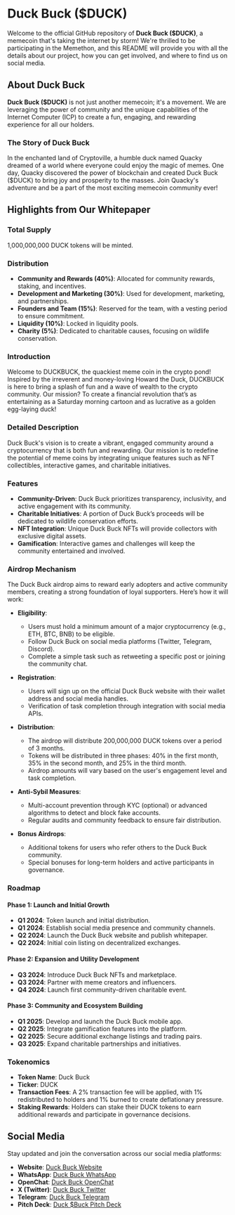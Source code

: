 # Duck Buck ($DUCK)

Welcome to the official GitHub repository of **Duck Buck ($DUCK)**, a memecoin that's taking the internet by storm! We're thrilled to be participating in the Memethon, and this README will provide you with all the details about our project, how you can get involved, and where to find us on social media.

## About Duck Buck

**Duck Buck ($DUCK)** is not just another memecoin; it's a movement. We are leveraging the power of community and the unique capabilities of the Internet Computer (ICP) to create a fun, engaging, and rewarding experience for all our holders.

### The Story of Duck Buck

In the enchanted land of Cryptoville, a humble duck named Quacky dreamed of a world where everyone could enjoy the magic of memes. One day, Quacky discovered the power of blockchain and created Duck Buck ($DUCK) to bring joy and prosperity to the masses. Join Quacky's adventure and be a part of the most exciting memecoin community ever!

## Highlights from Our Whitepaper

### Total Supply

1,000,000,000 DUCK tokens will be minted.

### Distribution

- **Community and Rewards (40%)**: Allocated for community rewards, staking, and incentives.
- **Development and Marketing (30%)**: Used for development, marketing, and partnerships.
- **Founders and Team (15%)**: Reserved for the team, with a vesting period to ensure commitment.
- **Liquidity (10%)**: Locked in liquidity pools.
- **Charity (5%)**: Dedicated to charitable causes, focusing on wildlife conservation.

### Introduction

Welcome to DUCKBUCK, the quackiest meme coin in the crypto pond! Inspired by the irreverent and money-loving Howard the Duck, DUCKBUCK is here to bring a splash of fun and a wave of wealth to the crypto community. Our mission? To create a financial revolution that’s as entertaining as a Saturday morning cartoon and as lucrative as a golden egg-laying duck!

### Detailed Description

Duck Buck's vision is to create a vibrant, engaged community around a cryptocurrency that is both fun and rewarding. Our mission is to redefine the potential of meme coins by integrating unique features such as NFT collectibles, interactive games, and charitable initiatives.

### Features

- **Community-Driven**: Duck Buck prioritizes transparency, inclusivity, and active engagement with its community.
- **Charitable Initiatives**: A portion of Duck Buck’s proceeds will be dedicated to wildlife conservation efforts.
- **NFT Integration**: Unique Duck Buck NFTs will provide collectors with exclusive digital assets.
- **Gamification**: Interactive games and challenges will keep the community entertained and involved.

### Airdrop Mechanism

The Duck Buck airdrop aims to reward early adopters and active community members, creating a strong foundation of loyal supporters. Here’s how it will work:

- **Eligibility**:
  - Users must hold a minimum amount of a major cryptocurrency (e.g., ETH, BTC, BNB) to be eligible.
  - Follow Duck Buck on social media platforms (Twitter, Telegram, Discord).
  - Complete a simple task such as retweeting a specific post or joining the community chat.

- **Registration**:
  - Users will sign up on the official Duck Buck website with their wallet address and social media handles.
  - Verification of task completion through integration with social media APIs.

- **Distribution**:
  - The airdrop will distribute 200,000,000 DUCK tokens over a period of 3 months.
  - Tokens will be distributed in three phases: 40% in the first month, 35% in the second month, and 25% in the third month.
  - Airdrop amounts will vary based on the user's engagement level and task completion.

- **Anti-Sybil Measures**:
  - Multi-account prevention through KYC (optional) or advanced algorithms to detect and block fake accounts.
  - Regular audits and community feedback to ensure fair distribution.

- **Bonus Airdrops**:
  - Additional tokens for users who refer others to the Duck Buck community.
  - Special bonuses for long-term holders and active participants in governance.

### Roadmap

#### Phase 1: Launch and Initial Growth
- **Q1 2024**: Token launch and initial distribution.
- **Q1 2024**: Establish social media presence and community channels.
- **Q2 2024**: Launch the Duck Buck website and publish whitepaper.
- **Q2 2024**: Initial coin listing on decentralized exchanges.

#### Phase 2: Expansion and Utility Development
- **Q3 2024**: Introduce Duck Buck NFTs and marketplace.
- **Q3 2024**: Partner with meme creators and influencers.
- **Q4 2024**: Launch first community-driven charitable event.

#### Phase 3: Community and Ecosystem Building
- **Q1 2025**: Develop and launch the Duck Buck mobile app.
- **Q2 2025**: Integrate gamification features into the platform.
- **Q2 2025**: Secure additional exchange listings and trading pairs.
- **Q3 2025**: Expand charitable partnerships and initiatives.

### Tokenomics

- **Token Name**: Duck Buck
- **Ticker**: DUCK
- **Transaction Fees**: A 2% transaction fee will be applied, with 1% redistributed to holders and 1% burned to create deflationary pressure.
- **Staking Rewards**: Holders can stake their DUCK tokens to earn additional rewards and participate in governance decisions.

## Social Media

Stay updated and join the conversation across our social media platforms:
- **Website**: [Duck Buck Website](https://y5yya-zqaaa-aaaam-acsea-cai.icp0.io)
- **WhatsApp**: [Duck Buck WhatsApp](https://whatsapp.com/channel/0029VaiDlQy0QeabrRw5PC1i)
- **OpenChat**: [Duck Buck OpenChat](https://oc.app/community/o2v7k-oiaaa-aaaar-bhniq-cai/channel/326505419467174551431198504783034942192)
- **X (Twitter)**: [Duck Buck Twitter](https://x.com/THEDUCKBUCK)
- **Telegram**: [Duck Buck Telegram](https://t.me/+yn1RoXfbJO0xOGM0)
- **Pitch Deck**: [Duck $Buck Pitch Deck](https://www.canva.com/design/DAGIe4xu0O4/mo4M-h99HUG8_QDXRK9S6g/edit?utm_content=DAGIe4xu0O4&utm_campaign=designshare&utm_medium=link2&utm_source=sharebutton)
